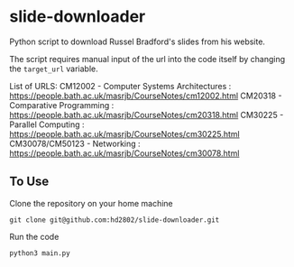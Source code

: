 # slide-downloader

Python script to download Russel Bradford's slides from his website.

The script requires manual input of the url into the code itself by changing the `target_url` variable.

List of URLS:
CM12002         - Computer Systems Architectures : https://people.bath.ac.uk/masrjb/CourseNotes/cm12002.html
CM20318         - Comparative Programming        : https://people.bath.ac.uk/masrjb/CourseNotes/cm20318.html
CM30225         - Parallel Computing             : https://people.bath.ac.uk/masrjb/CourseNotes/cm30225.html
CM30078/CM50123 - Networking                     : https://people.bath.ac.uk/masrjb/CourseNotes/cm30078.html

## To Use

Clone the repository on your home machine

```
git clone git@github.com:hd2802/slide-downloader.git
```

Run the code 

```
python3 main.py
```
